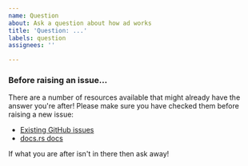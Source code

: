 ```yaml
---
name: Question
about: Ask a question about how ad works
title: 'Question: ...'
labels: question
assignees: ''

---
```


### Before raising an issue...

There are a number of resources available that might already have the answer you're after!
Please make sure you have checked them before raising a new issue:
  - [Existing GitHub issues](https://github.com/sminez/ad/issues)
  - [docs.rs docs](https://docs.rs/ad-editor)

If what you are after isn't in there then ask away!
